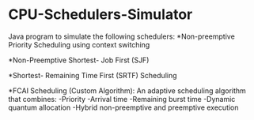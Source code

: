 # CPU-Schedulers-Simulator

Java program to simulate the following schedulers:
*Non-preemptive Priority Scheduling using context switching

*Non-Preemptive Shortest- Job First (SJF)

*Shortest- Remaining Time First (SRTF) Scheduling

*FCAI Scheduling (Custom Algorithm):
An adaptive scheduling algorithm that combines:
-Priority
-Arrival time
-Remaining burst time
-Dynamic quantum allocation
-Hybrid non-preemptive and preemptive execution
